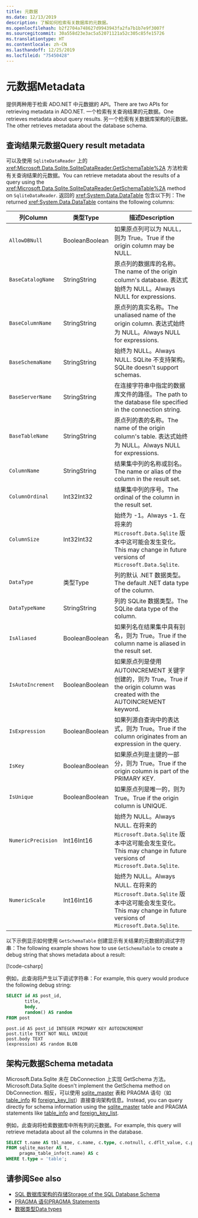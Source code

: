 ```yaml
---
title: 元数据
ms.date: 12/13/2019
description: 了解如何检索有关数据库的元数据。
ms.openlocfilehash: b2f2704a748627d9943943fa2fa7b1b7e9f3007f
ms.sourcegitcommit: 30a558d23e3ac5a52071121a52c305c85fe15726
ms.translationtype: HT
ms.contentlocale: zh-CN
ms.lasthandoff: 12/25/2019
ms.locfileid: "75450428"
---
```

# <a name="metadata"></a><span data-ttu-id="6a148-103">元数据</span><span class="sxs-lookup"><span data-stu-id="6a148-103">Metadata</span></span>

<span data-ttu-id="6a148-104">提供两种用于检索 ADO.NET 中元数据的 API。</span><span class="sxs-lookup"><span data-stu-id="6a148-104">There are two APIs for retrieving metadata in ADO.NET.</span></span> <span data-ttu-id="6a148-105">一个检索有关查询结果的元数据。</span><span class="sxs-lookup"><span data-stu-id="6a148-105">One retrieves metadata about query results.</span></span> <span data-ttu-id="6a148-106">另一个检索有关数据库架构的元数据。</span><span class="sxs-lookup"><span data-stu-id="6a148-106">The other retrieves metadata about the database schema.</span></span>

## <a name="query-result-metadata"></a><span data-ttu-id="6a148-107">查询结果元数据</span><span class="sxs-lookup"><span data-stu-id="6a148-107">Query result metadata</span></span>

<span data-ttu-id="6a148-108">可以及使用 `SqliteDataReader` 上的 <xref:Microsoft.Data.Sqlite.SqliteDataReader.GetSchemaTable%2A> 方法检索有关查询结果的元数据。</span><span class="sxs-lookup"><span data-stu-id="6a148-108">You can retrieve metadata about the results of a query using the <xref:Microsoft.Data.Sqlite.SqliteDataReader.GetSchemaTable%2A> method on `SqliteDataReader`.</span></span> <span data-ttu-id="6a148-109">返回的 <xref:System.Data.DataTable> 包含以下列：</span><span class="sxs-lookup"><span data-stu-id="6a148-109">The returned <xref:System.Data.DataTable> contains the following columns:</span></span>

| <span data-ttu-id="6a148-110">列</span><span class="sxs-lookup"><span data-stu-id="6a148-110">Column</span></span>             | <span data-ttu-id="6a148-111">类型</span><span class="sxs-lookup"><span data-stu-id="6a148-111">Type</span></span>    | <span data-ttu-id="6a148-112">描述</span><span class="sxs-lookup"><span data-stu-id="6a148-112">Description</span></span>                                                               |
| ------------------ | ------- | ------------------------------------------------------------------------- |
| `AllowDBNull`      | <span data-ttu-id="6a148-113">Boolean</span><span class="sxs-lookup"><span data-stu-id="6a148-113">Boolean</span></span> | <span data-ttu-id="6a148-114">如果原点列可以为 NULL，则为 True。</span><span class="sxs-lookup"><span data-stu-id="6a148-114">True if the origin column may be NULL.</span></span>                                    |
| `BaseCatalogName`  | <span data-ttu-id="6a148-115">String</span><span class="sxs-lookup"><span data-stu-id="6a148-115">String</span></span>  | <span data-ttu-id="6a148-116">原点列的数据库的名称。</span><span class="sxs-lookup"><span data-stu-id="6a148-116">The name of the origin column's database.</span></span> <span data-ttu-id="6a148-117">表达式始终为 NULL。</span><span class="sxs-lookup"><span data-stu-id="6a148-117">Always NULL for expressions.</span></span>    |
| `BaseColumnName`   | <span data-ttu-id="6a148-118">String</span><span class="sxs-lookup"><span data-stu-id="6a148-118">String</span></span>  | <span data-ttu-id="6a148-119">原点列的真实名称。</span><span class="sxs-lookup"><span data-stu-id="6a148-119">The unaliased name of the origin column.</span></span> <span data-ttu-id="6a148-120">表达式始终为 NULL。</span><span class="sxs-lookup"><span data-stu-id="6a148-120">Always NULL for expressions.</span></span>    |
| `BaseSchemaName`   | <span data-ttu-id="6a148-121">String</span><span class="sxs-lookup"><span data-stu-id="6a148-121">String</span></span>  | <span data-ttu-id="6a148-122">始终为 NULL。</span><span class="sxs-lookup"><span data-stu-id="6a148-122">Always NULL.</span></span> <span data-ttu-id="6a148-123">SQLite 不支持架构。</span><span class="sxs-lookup"><span data-stu-id="6a148-123">SQLite doesn't support schemas.</span></span>                              |
| `BaseServerName`   | <span data-ttu-id="6a148-124">String</span><span class="sxs-lookup"><span data-stu-id="6a148-124">String</span></span>  | <span data-ttu-id="6a148-125">在连接字符串中指定的数据库文件的路径。</span><span class="sxs-lookup"><span data-stu-id="6a148-125">The path to the database file specified in the connection string.</span></span>         |
| `BaseTableName`    | <span data-ttu-id="6a148-126">String</span><span class="sxs-lookup"><span data-stu-id="6a148-126">String</span></span>  | <span data-ttu-id="6a148-127">原点列的表的名称。</span><span class="sxs-lookup"><span data-stu-id="6a148-127">The name of the origin column's table.</span></span> <span data-ttu-id="6a148-128">表达式始终为 NULL。</span><span class="sxs-lookup"><span data-stu-id="6a148-128">Always NULL for expressions.</span></span>       |
| `ColumnName`       | <span data-ttu-id="6a148-129">String</span><span class="sxs-lookup"><span data-stu-id="6a148-129">String</span></span>  | <span data-ttu-id="6a148-130">结果集中列的名称或别名。</span><span class="sxs-lookup"><span data-stu-id="6a148-130">The name or alias of the column in the result set.</span></span>                        |
| `ColumnOrdinal`    | <span data-ttu-id="6a148-131">Int32</span><span class="sxs-lookup"><span data-stu-id="6a148-131">Int32</span></span>   | <span data-ttu-id="6a148-132">结果集中列的序号。</span><span class="sxs-lookup"><span data-stu-id="6a148-132">The ordinal of the column in the result set.</span></span>                              |
| `ColumnSize`       | <span data-ttu-id="6a148-133">Int32</span><span class="sxs-lookup"><span data-stu-id="6a148-133">Int32</span></span>   | <span data-ttu-id="6a148-134">始终为 -1。</span><span class="sxs-lookup"><span data-stu-id="6a148-134">Always -1.</span></span> <span data-ttu-id="6a148-135">在将来的 `Microsoft.Data.Sqlite` 版本中这可能会发生变化。</span><span class="sxs-lookup"><span data-stu-id="6a148-135">This may change in future versions of `Microsoft.Data.Sqlite`.</span></span>   |
| `DataType`         | <span data-ttu-id="6a148-136">类型</span><span class="sxs-lookup"><span data-stu-id="6a148-136">Type</span></span>    | <span data-ttu-id="6a148-137">列的默认 .NET 数据类型。</span><span class="sxs-lookup"><span data-stu-id="6a148-137">The default .NET data type of the column.</span></span>                                 |
| `DataTypeName`     | <span data-ttu-id="6a148-138">String</span><span class="sxs-lookup"><span data-stu-id="6a148-138">String</span></span>  | <span data-ttu-id="6a148-139">列的 SQLite 数据类型。</span><span class="sxs-lookup"><span data-stu-id="6a148-139">The SQLite data type of the column.</span></span>                                       |
| `IsAliased`        | <span data-ttu-id="6a148-140">Boolean</span><span class="sxs-lookup"><span data-stu-id="6a148-140">Boolean</span></span> | <span data-ttu-id="6a148-141">如果列名在结果集中具有别名，则为 True。</span><span class="sxs-lookup"><span data-stu-id="6a148-141">True if the column name is aliased in the result set.</span></span>                     |
| `IsAutoIncrement`  | <span data-ttu-id="6a148-142">Boolean</span><span class="sxs-lookup"><span data-stu-id="6a148-142">Boolean</span></span> | <span data-ttu-id="6a148-143">如果原点列是使用 AUTOINCREMENT 关键字创建的，则为 True。</span><span class="sxs-lookup"><span data-stu-id="6a148-143">True if the origin column was created with the AUTOINCREMENT keyword.</span></span>     |
| `IsExpression`     | <span data-ttu-id="6a148-144">Boolean</span><span class="sxs-lookup"><span data-stu-id="6a148-144">Boolean</span></span> | <span data-ttu-id="6a148-145">如果列源自查询中的表达式，则为 True。</span><span class="sxs-lookup"><span data-stu-id="6a148-145">True if the column originates from an expression in the query.</span></span>            |
| `IsKey`            | <span data-ttu-id="6a148-146">Boolean</span><span class="sxs-lookup"><span data-stu-id="6a148-146">Boolean</span></span> | <span data-ttu-id="6a148-147">如果原点列是主键的一部分，则为 True。</span><span class="sxs-lookup"><span data-stu-id="6a148-147">True if the origin column is part of the PRIMARY KEY.</span></span>                     |
| `IsUnique`         | <span data-ttu-id="6a148-148">Boolean</span><span class="sxs-lookup"><span data-stu-id="6a148-148">Boolean</span></span> | <span data-ttu-id="6a148-149">如果原点列是唯一的，则为 True。</span><span class="sxs-lookup"><span data-stu-id="6a148-149">True if the origin column is UNIQUE.</span></span>                                      |
| `NumericPrecision` | <span data-ttu-id="6a148-150">Int16</span><span class="sxs-lookup"><span data-stu-id="6a148-150">Int16</span></span>   | <span data-ttu-id="6a148-151">始终为 NULL。</span><span class="sxs-lookup"><span data-stu-id="6a148-151">Always NULL.</span></span> <span data-ttu-id="6a148-152">在将来的 `Microsoft.Data.Sqlite` 版本中这可能会发生变化。</span><span class="sxs-lookup"><span data-stu-id="6a148-152">This may change in future versions of `Microsoft.Data.Sqlite`.</span></span> |
| `NumericScale`     | <span data-ttu-id="6a148-153">Int16</span><span class="sxs-lookup"><span data-stu-id="6a148-153">Int16</span></span>   | <span data-ttu-id="6a148-154">始终为 NULL。</span><span class="sxs-lookup"><span data-stu-id="6a148-154">Always NULL.</span></span> <span data-ttu-id="6a148-155">在将来的 `Microsoft.Data.Sqlite` 版本中这可能会发生变化。</span><span class="sxs-lookup"><span data-stu-id="6a148-155">This may change in future versions of `Microsoft.Data.Sqlite`.</span></span> |

<span data-ttu-id="6a148-156">以下示例显示如何使用 `GetSchemaTable` 创建显示有关结果的元数据的调试字符串：</span><span class="sxs-lookup"><span data-stu-id="6a148-156">The following example shows how to use `GetSchemaTable` to create a debug string that shows metadata about a result:</span></span>

[!code-csharp[](../../../../samples/snippets/standard/data/sqlite/ResultMetadataSample/Program.cs?name=snippet_ResultMetadata)]

<span data-ttu-id="6a148-157">例如，此查询将产生以下调试字符串：</span><span class="sxs-lookup"><span data-stu-id="6a148-157">For example, this query would produce the following debug string:</span></span>

```sql
SELECT id AS post_id,
       title,
       body,
       random() AS random
FROM post
```

```output
post.id AS post_id INTEGER PRIMARY KEY AUTOINCREMENT
post.title TEXT NOT NULL UNIQUE
post.body TEXT
(expression) AS random BLOB
```

## <a name="schema-metadata"></a><span data-ttu-id="6a148-158">架构元数据</span><span class="sxs-lookup"><span data-stu-id="6a148-158">Schema metadata</span></span>

<span data-ttu-id="6a148-159">Microsoft.Data.Sqlite 未在 DbConnection 上实现 GetSchema 方法。</span><span class="sxs-lookup"><span data-stu-id="6a148-159">Microsoft.Data.Sqlite doesn't implement the GetSchema method on DbConnection.</span></span> <span data-ttu-id="6a148-160">相反，可以使用 [sqlite_master](https://www.sqlite.org/fileformat.html#storage_of_the_sql_database_schema) 表和 PRAGMA 语句（如 [table_info](https://www.sqlite.org/pragma.html#pragma_table_info) 和 [foreign_key_list](https://www.sqlite.org/pragma.html#pragma_foreign_key_list)）直接查询架构信息。</span><span class="sxs-lookup"><span data-stu-id="6a148-160">Instead, you can query directly for schema information using the [sqlite_master](https://www.sqlite.org/fileformat.html#storage_of_the_sql_database_schema) table and PRAGMA statements like [table_info](https://www.sqlite.org/pragma.html#pragma_table_info) and [foreign_key_list](https://www.sqlite.org/pragma.html#pragma_foreign_key_list).</span></span>

<span data-ttu-id="6a148-161">例如，此查询将检索数据库中所有列的元数据。</span><span class="sxs-lookup"><span data-stu-id="6a148-161">For example, this query will retrieve metadata about all the columns in the database.</span></span>

```sql
SELECT t.name AS tbl_name, c.name, c.type, c.notnull, c.dflt_value, c.pk
FROM sqlite_master AS t,
     pragma_table_info(t.name) AS c
WHERE t.type = 'table';
```

## <a name="see-also"></a><span data-ttu-id="6a148-162">请参阅</span><span class="sxs-lookup"><span data-stu-id="6a148-162">See also</span></span>

* [<span data-ttu-id="6a148-163">SQL 数据库架构的存储</span><span class="sxs-lookup"><span data-stu-id="6a148-163">Storage of the SQL Database Schema</span></span>](https://www.sqlite.org/fileformat.html#storage_of_the_sql_database_schema)
* [<span data-ttu-id="6a148-164">PRAGMA 语句</span><span class="sxs-lookup"><span data-stu-id="6a148-164">PRAGMA Statements</span></span>](https://www.sqlite.org/pragma.html)
* [<span data-ttu-id="6a148-165">数据类型</span><span class="sxs-lookup"><span data-stu-id="6a148-165">Data types</span></span>](types.md)
